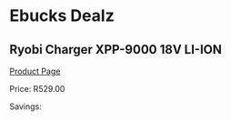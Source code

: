 
# Ebucks Dealz
## Ryobi Charger XPP-9000 18V LI-ION
[Product Page](https://www.ebucks.com/web/shop/productSelected.do?prodId=1201692245&catId=370101825)

Price: R529.00

Savings: 


	